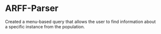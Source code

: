 # ARFF-Parser
Created a menu-based query that allows the user to find information about a specific instance from the population. 
